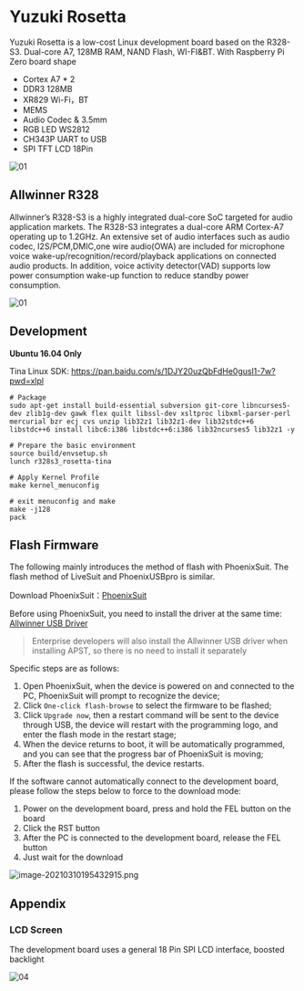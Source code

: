# Yuzuki Rosetta

Yuzuki Rosetta is a low-cost Linux development board based on the R328-S3. Dual-core A7, 128MB RAM, NAND Flash, WI-FI&BT. With Raspberry Pi Zero board shape

- Cortex A7 * 2
- DDR3 128MB
- XR829 Wi-Fi，BT
- MEMS
- Audio Codec & 3.5mm
- RGB LED WS2812
- CH343P UART to USB
- SPI TFT LCD 18Pin

![01](Bitmap/02.jpeg)

## Allwinner R328

Allwinner’s R328-S3 is a highly integrated dual-core SoC targeted for audio application markets. The R328-S3 integrates a dual-core ARM Cortex-A7 operating up to 1.2GHz. An extensive set of audio interfaces such as audio codec, I2S/PCM,DMIC,one wire audio(OWA) are included for microphone voice wake-up/recognition/record/playback applications on connected audio products. In addition, voice activity detector(VAD) supports low power consumption wake-up function to reduce standby power consumption.

![01](Bitmap/03.png)

## Development

**Ubuntu 16.04 Only**

Tina Linux SDK: https://pan.baidu.com/s/1DJY20uzQbFdHe0gusl1-7w?pwd=xlpl 

```
# Package
sudo apt-get install build-essential subversion git-core libncurses5-dev zlib1g-dev gawk flex quilt libssl-dev xsltproc libxml-parser-perl mercurial bzr ecj cvs unzip lib32z1 lib32z1-dev lib32stdc++6 libstdc++6 install libc6:i386 libstdc++6:i386 lib32ncurses5 lib32z1 -y

# Prepare the basic environment
source build/envsetup.sh
lunch r328s3_rosetta-tina

# Apply Kernel Profile
make kernel_menuconfig

# exit menuconfig and make
make -j128 
pack
```

## Flash Firmware

The following mainly introduces the method of flash with PhoenixSuit. The flash method of LiveSuit and PhoenixUSBpro is similar.

Download PhoenixSuit：[PhoenixSuit](https://www.aw-ol.com/downloads/resources/13)

Before using PhoenixSuit, you need to install the driver at the same time: [Allwinner USB Driver](https://www.aw-ol.com/downloads/resources/15)

> Enterprise developers will also install the Allwinner USB driver when installing APST, so there is no need to install it separately

Specific steps are as follows:

1. Open PhoenixSuit, when the device is powered on and connected to the PC, PhoenixSuit will prompt to recognize the device;
2. Click `One-click flash-browse` to select the firmware to be flashed;
3. Click `Upgrade now`, then a restart command will be sent to the device through USB, the device will restart with the programming logo, and enter the flash mode in the restart stage;
4.  When the device returns to boot, it will be automatically programmed, and you can see that the progress bar of PhoenixSuit is moving;
5. After the flash is successful, the device restarts.

If the software cannot automatically connect to the development board, please follow the steps below to force to the download mode:

1. Power on the development board, press and hold the FEL button on the board
2. Click the RST button
3. After the PC is connected to the development board, release the FEL button
4. Just wait for the download

![image-20210310195432915.png](Bitmap/image-20210310195432915.png)

## Appendix

### LCD Screen

The development board uses a general 18 Pin SPI LCD interface, boosted backlight

![04](Bitmap/04.jpg)
